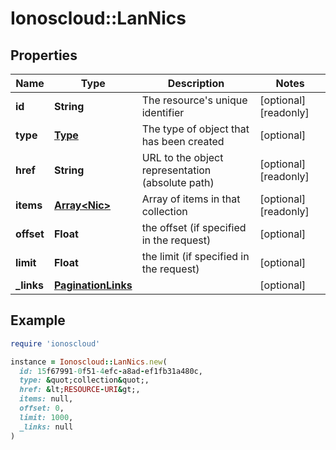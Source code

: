 # Ionoscloud::LanNics

## Properties

| Name | Type | Description | Notes |
| ---- | ---- | ----------- | ----- |
| **id** | **String** | The resource&#39;s unique identifier | [optional][readonly] |
| **type** | [**Type**](Type.md) | The type of object that has been created | [optional] |
| **href** | **String** | URL to the object representation (absolute path) | [optional][readonly] |
| **items** | [**Array&lt;Nic&gt;**](Nic.md) | Array of items in that collection | [optional][readonly] |
| **offset** | **Float** | the offset (if specified in the request) | [optional] |
| **limit** | **Float** | the limit (if specified in the request) | [optional] |
| **_links** | [**PaginationLinks**](PaginationLinks.md) |  | [optional] |

## Example

```ruby
require 'ionoscloud'

instance = Ionoscloud::LanNics.new(
  id: 15f67991-0f51-4efc-a8ad-ef1fb31a480c,
  type: &quot;collection&quot;,
  href: &lt;RESOURCE-URI&gt;,
  items: null,
  offset: 0,
  limit: 1000,
  _links: null
)
```

